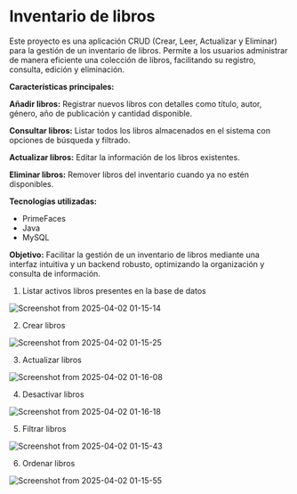 # Inventario de libros

Este proyecto es una aplicación CRUD (Crear, Leer, Actualizar y Eliminar) para la gestión de un inventario de libros. Permite a los usuarios administrar de manera eficiente una colección de libros, facilitando su registro, consulta, edición y eliminación.

**Características principales:**

**Añadir libros:** Registrar nuevos libros con detalles como título, autor, género, año de publicación y cantidad disponible.

**Consultar libros:** Listar todos los libros almacenados en el sistema con opciones de búsqueda y filtrado.

**Actualizar libros:** Editar la información de los libros existentes.

**Eliminar libros:** Remover libros del inventario cuando ya no estén disponibles.

**Tecnologías utilizadas:**

- PrimeFaces
- Java
- MySQL

**Objetivo:**
Facilitar la gestión de un inventario de libros mediante una interfaz intuitiva y un backend robusto, optimizando la organización y consulta de información.


1. Listar activos libros presentes en la base de datos

![Screenshot from 2025-04-02 01-15-14](https://github.com/user-attachments/assets/8c2e1547-cdd3-4a19-8e3c-d7b8fc42ac5c)

2. Crear libros

![Screenshot from 2025-04-02 01-15-25](https://github.com/user-attachments/assets/55089787-f265-4385-ab01-4247a9efb7f9)

3. Actualizar libros

![Screenshot from 2025-04-02 01-16-08](https://github.com/user-attachments/assets/3c49b880-14ee-410f-84ce-511e9588151e)

4. Desactivar libros

![Screenshot from 2025-04-02 01-16-18](https://github.com/user-attachments/assets/76404511-5467-4e09-ae44-87eccc7308a3)

5.  Filtrar libros

![Screenshot from 2025-04-02 01-15-43](https://github.com/user-attachments/assets/3e1bdad5-1ec3-4f5e-9a3c-e29cbde766bd)

6. Ordenar libros

![Screenshot from 2025-04-02 01-15-55](https://github.com/user-attachments/assets/10f5ff03-86eb-455c-a5d9-5541ad530149)
